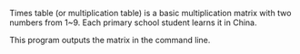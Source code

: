 Times table (or multiplication table) is a basic multiplication matrix with two numbers from 1~9. Each primary school student learns it in China.

This program outputs the matrix in the command line.